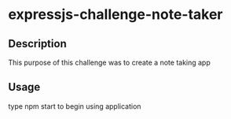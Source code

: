 # expressjs-challenge-note-taker

## Description 
This purpose of this challenge was to create a note taking app 

## Usage
type npm start to begin using application
